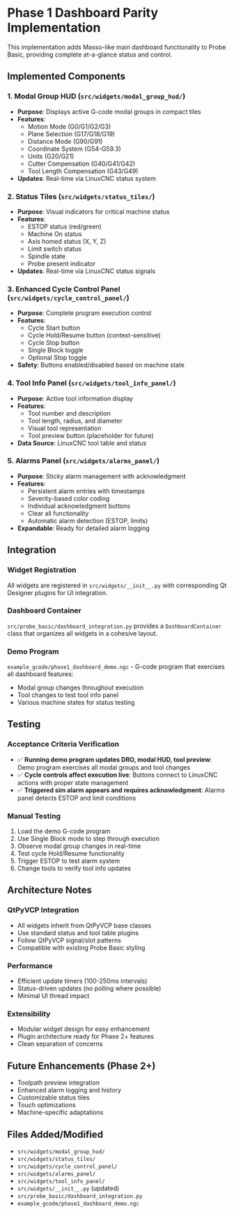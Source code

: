 # Phase 1 Dashboard Parity Implementation

This implementation adds Masso-like main dashboard functionality to Probe Basic, providing complete at-a-glance status and control.

## Implemented Components

### 1. Modal Group HUD (`src/widgets/modal_group_hud/`)
- **Purpose**: Displays active G-code modal groups in compact tiles
- **Features**:
  - Motion Mode (G0/G1/G2/G3)
  - Plane Selection (G17/G18/G19)
  - Distance Mode (G90/G91)
  - Coordinate System (G54-G59.3)
  - Units (G20/G21)
  - Cutter Compensation (G40/G41/G42)
  - Tool Length Compensation (G43/G49)
- **Updates**: Real-time via LinuxCNC status system

### 2. Status Tiles (`src/widgets/status_tiles/`)
- **Purpose**: Visual indicators for critical machine status
- **Features**:
  - ESTOP status (red/green)
  - Machine On status
  - Axis homed status (X, Y, Z)
  - Limit switch status
  - Spindle state
  - Probe present indicator
- **Updates**: Real-time via LinuxCNC status signals

### 3. Enhanced Cycle Control Panel (`src/widgets/cycle_control_panel/`)
- **Purpose**: Complete program execution control
- **Features**:
  - Cycle Start button
  - Cycle Hold/Resume button (context-sensitive)
  - Cycle Stop button
  - Single Block toggle
  - Optional Stop toggle
- **Safety**: Buttons enabled/disabled based on machine state

### 4. Tool Info Panel (`src/widgets/tool_info_panel/`)
- **Purpose**: Active tool information display
- **Features**:
  - Tool number and description
  - Tool length, radius, and diameter
  - Visual tool representation
  - Tool preview button (placeholder for future)
- **Data Source**: LinuxCNC tool table and status

### 5. Alarms Panel (`src/widgets/alarms_panel/`)
- **Purpose**: Sticky alarm management with acknowledgment
- **Features**:
  - Persistent alarm entries with timestamps
  - Severity-based color coding
  - Individual acknowledgment buttons
  - Clear all functionality
  - Automatic alarm detection (ESTOP, limits)
- **Expandable**: Ready for detailed alarm logging

## Integration

### Widget Registration
All widgets are registered in `src/widgets/__init__.py` with corresponding Qt Designer plugins for UI integration.

### Dashboard Container
`src/probe_basic/dashboard_integration.py` provides a `DashboardContainer` class that organizes all widgets in a cohesive layout.

### Demo Program
`example_gcode/phase1_dashboard_demo.ngc` - G-code program that exercises all dashboard features:
- Modal group changes throughout execution
- Tool changes to test tool info panel
- Various machine states for status testing

## Testing

### Acceptance Criteria Verification
- ✅ **Running demo program updates DRO, modal HUD, tool preview**: Demo program exercises all modal groups and tool changes
- ✅ **Cycle controls affect execution live**: Buttons connect to LinuxCNC actions with proper state management
- ✅ **Triggered sim alarm appears and requires acknowledgment**: Alarms panel detects ESTOP and limit conditions

### Manual Testing
1. Load the demo G-code program
2. Use Single Block mode to step through execution
3. Observe modal group changes in real-time
4. Test cycle Hold/Resume functionality
5. Trigger ESTOP to test alarm system
6. Change tools to verify tool info updates

## Architecture Notes

### QtPyVCP Integration
- All widgets inherit from QtPyVCP base classes
- Use standard status and tool table plugins
- Follow QtPyVCP signal/slot patterns
- Compatible with existing Probe Basic styling

### Performance
- Efficient update timers (100-250ms intervals)
- Status-driven updates (no polling where possible)
- Minimal UI thread impact

### Extensibility
- Modular widget design for easy enhancement
- Plugin architecture ready for Phase 2+ features
- Clean separation of concerns

## Future Enhancements (Phase 2+)
- Toolpath preview integration
- Enhanced alarm logging and history
- Customizable status tiles
- Touch optimizations
- Machine-specific adaptations

## Files Added/Modified
- `src/widgets/modal_group_hud/`
- `src/widgets/status_tiles/`
- `src/widgets/cycle_control_panel/`
- `src/widgets/alarms_panel/`
- `src/widgets/tool_info_panel/`
- `src/widgets/__init__.py` (updated)
- `src/probe_basic/dashboard_integration.py`
- `example_gcode/phase1_dashboard_demo.ngc`